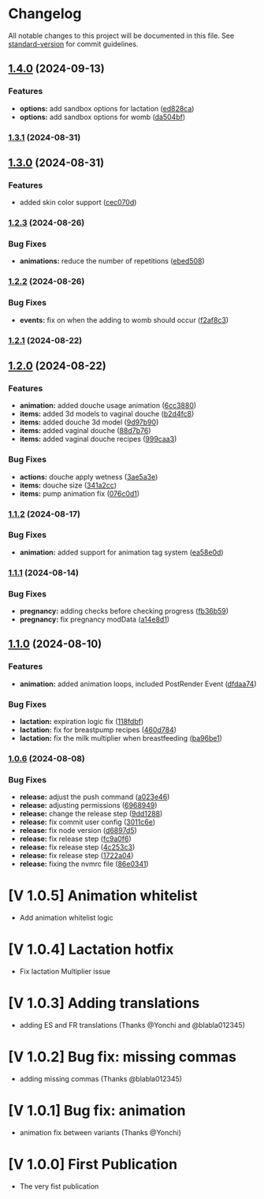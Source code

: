 # Changelog

All notable changes to this project will be documented in this file. See [standard-version](https://github.com/conventional-changelog/standard-version) for commit guidelines.

## [1.4.0](https://github.com/zikhad/zwbf/compare/v1.3.1...v1.4.0) (2024-09-13)


### Features

* **options:** add sandbox options for lactation ([ed828ca](https://github.com/zikhad/zwbf/commit/ed828cac0feb8c42a27d1490dd70c2be7399a130))
* **options:** add sandbox options for womb ([da504bf](https://github.com/zikhad/zwbf/commit/da504bf4795fff67b828a9443f82e2682904ff62))

### [1.3.1](https://github.com/zikhad/zwbf/compare/v1.3.0...v1.3.1) (2024-08-31)

## [1.3.0](https://github.com/zikhad/zwbf/compare/v1.2.3...v1.3.0) (2024-08-31)


### Features

* added skin color support ([cec070d](https://github.com/zikhad/zwbf/commit/cec070d322805fbf30facbbc648a6fde4ff4e173))

### [1.2.3](https://github.com/zikhad/zwbf/compare/v1.2.2...v1.2.3) (2024-08-26)


### Bug Fixes

* **animations:** reduce the number of repetitions ([ebed508](https://github.com/zikhad/zwbf/commit/ebed50870dbcee92530582da4e984b21134efb99))

### [1.2.2](https://github.com/zikhad/zwbf/compare/v1.2.1...v1.2.2) (2024-08-26)


### Bug Fixes

* **events:** fix on when the adding to womb should occur ([f2af8c3](https://github.com/zikhad/zwbf/commit/f2af8c3686e9b3d72267148b098b7bd4a0a7c572))

### [1.2.1](https://github.com/zikhad/zwbf/compare/v1.2.0...v1.2.1) (2024-08-22)

## [1.2.0](https://github.com/zikhad/zwbf/compare/v1.1.2...v1.2.0) (2024-08-22)


### Features

* **animation:** added douche usage animation ([6cc3880](https://github.com/zikhad/zwbf/commit/6cc388059c65e4290fdcbfa7cab6c25799776eae))
* **items:** added 3d models to vaginal douche ([b2d4fc8](https://github.com/zikhad/zwbf/commit/b2d4fc805ce05b9c1aab2f2d33fb174830c3eeca))
* **items:** added douche 3d model ([9d97b90](https://github.com/zikhad/zwbf/commit/9d97b903f10b7274c592aa9864aeda2d6c953ce1))
* **items:** added vaginal douche ([88d7b76](https://github.com/zikhad/zwbf/commit/88d7b7649e4bd4c5c611b1fdac6c792185544316))
* **items:** added vaginal douche recipes ([999caa3](https://github.com/zikhad/zwbf/commit/999caa38ea4495812d62e0663f62047af259b450))


### Bug Fixes

* **actions:** douche apply wetness ([3ae5a3e](https://github.com/zikhad/zwbf/commit/3ae5a3ed0815f705f91a0f217882a743682df474))
* **items:** douche size ([341a2cc](https://github.com/zikhad/zwbf/commit/341a2ccc15d4a2c65b99fe27bee2f8e413069994))
* **items:** pump animation fix ([076c0d1](https://github.com/zikhad/zwbf/commit/076c0d169d5bd16b2d68ed92207798d8f50c4534))

### [1.1.2](https://github.com/zikhad/zwbf/compare/v1.1.1...v1.1.2) (2024-08-17)


### Bug Fixes

* **animation:** added support for animation tag system ([ea58e0d](https://github.com/zikhad/zwbf/commit/ea58e0dc2cd46f3d3477b541b51aabc9f17d23ac))

### [1.1.1](https://github.com/zikhad/zwbf/compare/v1.1.0...v1.1.1) (2024-08-14)


### Bug Fixes

* **pregnancy:** adding checks before checking progress ([fb36b59](https://github.com/zikhad/zwbf/commit/fb36b59b4f6e8feedb5e6233d001f19c342c37cf))
* **pregnancy:** fix pregnancy modData ([a14e8d1](https://github.com/zikhad/zwbf/commit/a14e8d17f4a9216097ed12017d4671b82c7adf6a))

## [1.1.0](https://github.com/zikhad/zwbf/compare/v1.0.6...v1.1.0) (2024-08-10)


### Features

* **animation:** added animation loops, included PostRender Event ([dfdaa74](https://github.com/zikhad/zwbf/commit/dfdaa740f3921cd0e9a90b336e81252e0bba1225))


### Bug Fixes

* **lactation:** expiration logic fix ([118fdbf](https://github.com/zikhad/zwbf/commit/118fdbfda6e8c3bf509b4f04ea5ada1e56e2b97a))
* **lactation:** fix for breastpump recipes ([460d784](https://github.com/zikhad/zwbf/commit/460d784778c1594ad9df2d44c4600e426ef9bcb6))
* **lactation:** fix the milk multiplier when breastfeeding ([ba96be1](https://github.com/zikhad/zwbf/commit/ba96be1175c0359e0c910cc622d4e9aa5ed1b182))

### [1.0.6](https://github.com/zikhad/zwbf/compare/v1.0.5...v1.0.6) (2024-08-08)


### Bug Fixes

* **release:** adjust the push command ([a023e46](https://github.com/zikhad/zwbf/commit/a023e46eaeea97daac73ed74b297616f86ee6fce))
* **release:** adjusting permissions ([6968949](https://github.com/zikhad/zwbf/commit/6968949d6b7fb17a46d1216d8ada3a63478c2bf9))
* **release:** change the release step ([9dd1288](https://github.com/zikhad/zwbf/commit/9dd1288899e989f2e7eb163495e7c1e8651d7396))
* **release:** fix commit user config ([3011c6e](https://github.com/zikhad/zwbf/commit/3011c6eec41f15cc229d5c122a3bc51a22b3e8c7))
* **release:** fix node version ([d6897d5](https://github.com/zikhad/zwbf/commit/d6897d5ce316c65143103c20c89ca062c1bcff6f))
* **release:** fix release step ([fc9a0f6](https://github.com/zikhad/zwbf/commit/fc9a0f6f9b03338b59a85ec63e9b1f00b8962c53))
* **release:** fix release step ([4c253c3](https://github.com/zikhad/zwbf/commit/4c253c3690cef349ba1acb990d4eebfd24a9932b))
* **release:** fix release step ([1722a04](https://github.com/zikhad/zwbf/commit/1722a04f910eeec9fd6c72c283f40b99a9aa0adf))
* **release:** fixing the nvmrc file ([86e0341](https://github.com/zikhad/zwbf/commit/86e03417502badc4a62dc8bb3a77c0519e66df63))

# [V 1.0.5] Animation whitelist
- Add animation whitelist logic
# [V 1.0.4] Lactation hotfix
- Fix lactation Multiplier issue
# [V 1.0.3] Adding translations
- adding ES and FR translations (Thanks @Yonchi and @blabla012345)
# [V 1.0.2] Bug fix: missing commas
- adding missing commas (Thanks @blabla012345)
# [V 1.0.1] Bug fix: animation
- animation fix between variants (Thanks @Yonchi)
# [V 1.0.0] First Publication
- The very fist publication
